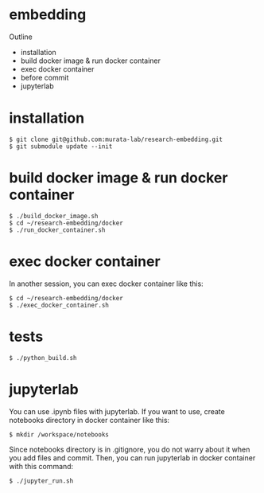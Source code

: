 # embedding
Outline
  - installation
  - build docker image & run docker container
  - exec docker container
  - before commit
  - jupyterlab

# installation
 ```
 $ git clone git@github.com:murata-lab/research-embedding.git
 $ git submodule update --init
 ```
 
# build docker image & run docker container
 ```
 $ ./build_docker_image.sh
 $ cd ~/research-embedding/docker
 $ ./run_docker_container.sh
 ```

# exec docker container
In another session, you can exec docker container like this:

```
$ cd ~/research-embedding/docker
$ ./exec_docker_container.sh
```

# tests
```
$ ./python_build.sh
```

# jupyterlab
 You can use .ipynb files with jupyterlab. If you want to use, create notebooks directory in docker container like this:
 ```
 $ mkdir /workspace/notebooks
 ```

 Since notebooks directory is in .gitignore, you do not warry about it when you add files and commit.
 Then, you can run jupyterlab in docker container with this command:
 ```
 $ ./jupyter_run.sh
 ```
